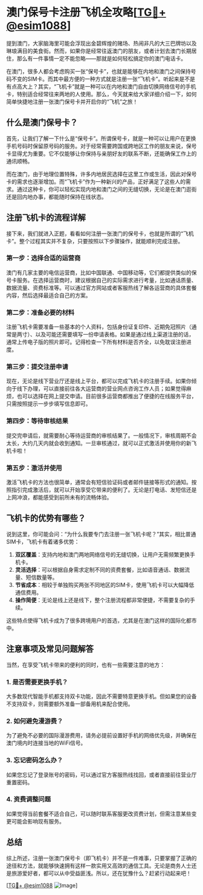 # 澳门保号卡注册飞机全攻略[[TG💪+ @esim1088](https://t.me/s/esim1088)]

提到澳门，大家脑海里可能会浮现出金碧辉煌的赌场、热闹非凡的大三巴牌坊以及琳琅满目的美食街。然而，如果你是经常往返澳门的朋友，或者计划去澳门长期居住，那么有一件事情一定不能忽略——那就是如何轻松搞定你的澳门电话卡。

在澳门，很多人都会考虑购买一张“保号卡”，也就是能够在内地和澳门之间保持号码不变的SIM卡。而其中最方便的一种方式就是注册一张“飞机卡”。听起来是不是有点高大上？其实，“飞机卡”就是一种可以在内地和澳门自由切换网络信号的手机卡，特别适合经常往来两地的人使用。那么，今天就来给大家详细介绍一下，如何简单快捷地注册一张澳门保号卡并开启你的“飞机”之旅！

## 什么是澳门保号卡？

首先，让我们了解一下什么是“保号卡”。所谓保号卡，就是一种可以让用户在更换手机号码时保留原号码的服务。对于经常需要跨国或跨地区工作的朋友来说，保号卡显得尤为重要。它不仅能够让你保持与亲朋好友的联系不断，还能确保工作上的通讯顺畅。

而在澳门，由于地理位置特殊，许多内地居民选择在这里工作或生活，因此对保号卡的需求也逐渐增加。而“飞机卡”作为一种新兴的产品，正好满足了这些人的需求。通过这种卡，你可以轻松实现内地和澳门之间的无缝切换，无论是在澳门逛街还是回内地办事，都能随时保持在线状态。

## 注册飞机卡的流程详解

接下来，我们就进入正题，看看如何注册一张澳门的保号卡，也就是所谓的“飞机卡”。整个过程其实并不复杂，只要按照以下步骤操作，就能顺利完成注册。

### 第一步：选择合适的运营商

澳门有几家主要的电信运营商，比如中国联通、中国移动等，它们都提供类似的保号卡服务。在选择运营商时，建议根据自己的实际需求进行考量，比如通话质量、数据流量、资费标准等。可以通过官方网站或者客服热线了解各运营商的具体套餐内容，然后选择最适合自己的方案。

### 第二步：准备必要的材料

注册飞机卡需要准备一些基本的个人资料，包括身份证复印件、近期免冠照片（通常是两寸）、以及可能还需要填写一份申请表格。如果是通过线上渠道注册的话，通常上传电子版的照片即可。记得检查一下所有材料是否齐全，以免耽误注册进度。

### 第三步：提交注册申请

现在，无论是线下营业厅还是线上平台，都可以完成飞机卡的注册手续。如果你倾向于线下办理，可以直接前往各大运营商的营业网点咨询工作人员；如果觉得麻烦，也可以选择在网上提交申请。目前很多运营商都推出了便捷的在线服务平台，只需按照提示一步步填写信息即可。

### 第四步：等待审核结果

提交完申请后，就需要耐心等待运营商的审核结果了。一般情况下，审核周期不会太长，大约几天内就会收到通知。一旦审核通过，就可以正式激活并使用你的新飞机卡啦！

### 第五步：激活并使用

激活飞机卡的方法也很简单，通常会有短信验证码或者邮件链接等形式的通知。按照指引完成激活后，就可以开始享受它带来的便利了。无论是打电话、发短信还是上网冲浪，都能感受到前所未有的流畅体验。

## 飞机卡的优势有哪些？

说到这里，你可能会问：“为什么我要专门去注册一张飞机卡呢？”其实，相比普通SIM卡，飞机卡有着诸多优势：

1. **双区覆盖**：支持内地和澳门两地网络信号的无缝切换，让用户无需频繁更换手机卡。
2. **灵活选择**：可以根据自身需求定制不同的资费套餐，比如语音通话、数据流量、短信数量等。
3. **节省成本**：相较于单独购买两张不同地区的SIM卡，使用飞机卡可以大幅降低通信费用。
4. **操作简便**：无论是线上还是线下，整个注册流程都非常便捷，不需要复杂的手续。

这些特点使得飞机卡成为了很多跨境用户的首选，尤其是在澳门这样的国际化都市中。

## 注意事项及常见问题解答

当然，在享受飞机卡带来的便利的同时，也有一些需要注意的地方：

### 1. 是否需要更换手机？
大多数现代智能手机都支持双卡功能，因此不需要特意更换手机。但如果您的设备不支持双卡，则需要额外准备一部备用机来配合使用。

### 2. 如何避免漫游费？
为了避免不必要的国际漫游费用，请务必提前设置好手机的网络优先级，并确保在澳门境内时连接当地的WiFi信号。

### 3. 忘记密码怎么办？
如果您忘记了登录账号的密码，可以通过官方客服热线找回，或者直接前往营业厅重置密码。

### 4. 资费调整问题
如果觉得当前套餐不适合自己，可以随时联系客服更改资费计划，但需注意某些变更可能会影响现有服务。

## 总结

综上所述，注册一张澳门保号卡（即飞机卡）并不是一件难事，只要掌握了正确的途径和方法，就能够快速拥有这样一款实用又高效的通信工具。无论是商务人士还是旅游爱好者，都可以从中受益匪浅。所以，还在犹豫什么？赶紧行动起来吧！

[[TG💪+ @esim1088](https://t.me/s/esim1088) ![Image](https://i.postimg.cc/4NQfJmqS/Snipaste-2025-05-13-00-14-12.png)]